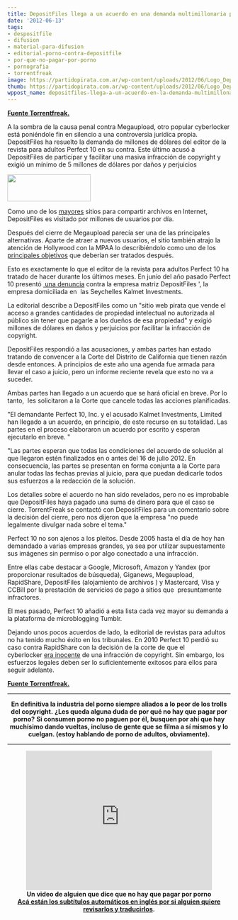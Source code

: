 ```yaml
---
title: DepositFiles llega a un acuerdo en una demanda multimillonaria por piratería
date: '2012-06-13'
tags:
- despositfile
- difusion
- material-para-difusion
- editorial-porno-contra-depositfile
- por-que-no-pagar-por-porno
- pornografia
- torrentfreak
image: https://partidopirata.com.ar/wp-content/uploads/2012/06/Logo_Depositfiles.jpg
thumb: https://partidopirata.com.ar/wp-content/uploads/2012/06/Logo_Depositfiles-150x61.jpg
wppost_name: depositfiles-llega-a-un-acuerdo-en-la-demanda-multimillonaria-por-pirateria
---
```


<strong><a href="https://torrentfreak.com/depositfiles-settles-multi-million-dollar-piracy-lawsuit-120613/" target="_blank">Fuente Torrentfreak.</a></strong>

A la sombra de la causa penal contra Megaupload, otro popular cyberlocker está poniéndole fin en silencio a una controversia jurídica propia. DepositFiles ha resuelto la demanda de millones de dólares del editor de la revista para adultos Perfect 10 en su contra. Este último acusó a  DepositFiles de participar y facilitar una masiva infracción de copyright y exigió un mínimo de 5 millones de dólares por daños y perjuicios

<a href="https://partidopirata.com.ar/wp-content/uploads/2012/06/Logo_Depositfiles.jpg"><img class="size-full wp-image-4741" title="Logo_Depositfiles" src="https://partidopirata.com.ar/wp-content/uploads/2012/06/Logo_Depositfiles.jpg" alt="" width="188" height="61" /></a>


Como uno de los <a href="http://torrentfreak.com/top-10-largest-file-sharing-sites-110828/">mayores</a> sitios para compartir archivos en Internet, DepositFiles es visitado por millones de usuarios por día.

Después del cierre de Megaupload parecía ser una de las principales alternativas. Aparte de atraer a nuevos usuarios, el sitio también atrajo la atención de Hollywood con la MPAA lo describiéndolo como uno de los <a href="http://torrentfreak.com/mpaa-targets-fileserve-mediafire-wupload-putlocker-and-depositfiles-120331/">principales objetivos</a> que deberían ser tratados después.

Esto es exactamente lo que el editor de la revista para adultos Perfect 10 ha tratado de hacer durante los últimos meses. En junio ​​del año pasado Perfect 10 presentó <a href="http://www.scribd.com/doc/96801721/Depositfiles-Complaint"> una denuncia</a> contra la empresa matriz DepositFiles ', la empresa domiciliada en  las Seychelles Kalmet Investments.

La editorial describe a DepositFiles como un "sitio web pirata que vende el acceso a grandes cantidades de propiedad intelectual no autorizada al público sin tener que pagarle a los dueños de esa propiedad" y exigió millones de dólares en daños y perjuicios por facilitar la infracción de copyright.

DepositFiles respondió a las acusaciones, y ambas partes han estado tratando de convencer a la Corte del Distrito de California que tienen razón desde entonces. A principios de este año una agenda fue armada para llevar el caso a juicio, pero un informe reciente revela que esto no va a suceder.

Ambas partes han llegado a un acuerdo que se hará oficial en breve. Por lo tanto,  les solicitaron a la Corte que cancele todas las acciones planificadas.

"El demandante Perfect 10, Inc. y el acusado Kalmet Investments, Limited han llegado a un acuerdo, en principio, de este recurso en su totalidad. Las partes en el proceso elaboraron un acuerdo por escrito y esperan ejecutarlo en breve. "

"Las partes esperan que todas las condiciones del acuerdo de solución al que llegaron estén finalizados en o antes del 16 de julio 2012. En consecuencia, las partes se presentan en forma conjunta a la Corte para anular todas las fechas previas al juicio, para que puedan dedicarle todos sus esfuerzos a la redacción de la solución.

Los detalles sobre el acuerdo no han sido revelados, pero no es improbable que DepositFiles haya pagado una suma de dinero para que el caso se cierre. TorrentFreak se contactó con DepositFiles para un comentario sobre la decisión del cierre, pero nos dijeron que la empresa "no puede legalmente divulgar nada sobre el tema."

Perfect 10 no son ajenos a los pleitos. Desde 2005 hasta el día de hoy han demandado a varias empresas grandes, ya sea por utilizar supuestamente sus imágenes sin permiso o por algo conectado a una infracción.

Entre ellas cabe destacar a Google, Microsoft, Amazon y Yandex (por proporcionar resultados de búsqueda), Giganews, Megaupload, RapidShare, DepositFiles (alojamiento de archivos ) y Mastercard, Visa y CCBill por la prestación de servicios de pago a sitios que  presuntamente infractores.

El mes pasado, Perfect 10 añadió a esta lista cada vez mayor su demanda a la plataforma de microblogging Tumblr.

Dejando unos pocos acuerdos de lado, la editorial de revistas para adultos no ha tenido mucho éxito en los tribunales. En 2010 Perfect 10 perdió su caso contra RapidShare con la decisión de la corte de que el cyberlocker <a href="http://torrentfreak.com/rapidshare-not-guilty-of-copyright-infringement-us-court-rules-100520/">era inocente</a> de una infracción de copyright. Sin embargo, los esfuerzos legales deben ser lo suficientemente exitosos para ellos para seguir adelante.

<strong><a href="https://torrentfreak.com/depositfiles-settles-multi-million-dollar-piracy-lawsuit-120613/" target="_blank">Fuente Torrentfreak.</a></strong>

<hr />
<p style="text-align: center;"><strong>En definitiva la industria del porno siempre aliados a lo peor de los trolls del copyright.</strong>
<strong> ¿Les queda alguna duda de por qué no hay que pagar por porno?</strong>
<strong> Si consumen porno no paguen por él, busquen por ahí que hay muchísimo dando vueltas, incluso de gente que se filma a sí mismos y lo cuelgan. (estoy hablando de porno de adultos, obviamente).</strong></p>


<hr />

<center>
<iframe src="http://www.youtube.com/embed/IMOuIfyTlI0" frameborder="0" width="420" height="315"></iframe>
<strong> </strong></center><center></center><center><strong>Un video de alguien que dice que no hay que pagar por porno</strong></center><center></center><center><strong><a href="https://rapidshare.com/files/4188739406/porno.txt" target="_blank">Acá están los subtítulos automáticos en inglés por si alguien quiere revisarlos y traducirlos</a>.</strong></center>
